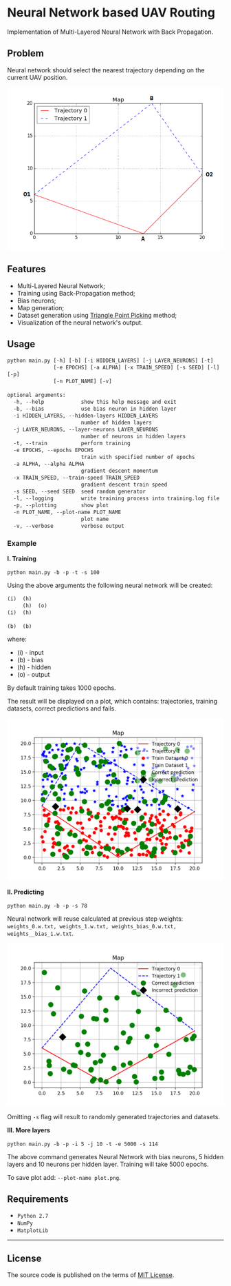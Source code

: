 # Neural Network based UAV Routing

Implementation of Multi-Layered Neural Network with Back Propagation.

## Problem

Neural network should select the nearest trajectory depending on the current UAV position.

![map](assets/plt_map.png)

## Features

- Multi-Layered Neural Network;
- Training using Back-Propagation method;
- Bias neurons;
- Map generation;
- Dataset generation using [Triangle Point Picking](http://mathworld.wolfram.com/TrianglePointPicking.htm) method;
- Visualization of the neural network's output.

## Usage

```
python main.py [-h] [-b] [-i HIDDEN_LAYERS] [-j LAYER_NEURONS] [-t]
               [-e EPOCHS] [-a ALPHA] [-x TRAIN_SPEED] [-s SEED] [-l] [-p]
               [-n PLOT_NAME] [-v]

optional arguments:
  -h, --help            show this help message and exit
  -b, --bias            use bias neuron in hidden layer
  -i HIDDEN_LAYERS, --hidden-layers HIDDEN_LAYERS
                        number of hidden layers
  -j LAYER_NEURONS, --layer-neurons LAYER_NEURONS
                        number of neurons in hidden layers
  -t, --train           perform training
  -e EPOCHS, --epochs EPOCHS
                        train with specified number of epochs
  -a ALPHA, --alpha ALPHA
                        gradient descent momentum
  -x TRAIN_SPEED, --train-speed TRAIN_SPEED
                        gradient descent train speed
  -s SEED, --seed SEED  seed random generator
  -l, --logging         write training process into training.log file
  -p, --plotting        show plot
  -n PLOT_NAME, --plot-name PLOT_NAME
                        plot name
  -v, --verbose         verbose output
```

### Example

**I. Training**

`python main.py -b -p -t -s 100`

Using the above arguments the following neural network will be created:

```
(i)  (h)
     (h)  (o)
(i)  (h)

(b)  (b)
```
where:

* (i) - input
* (b) - bias
* (h) - hidden
* (o) - output

By default training takes 1000 epochs.

The result will be displayed on a plot, which contains: trajectories, training datasets, correct predictions and fails.

![example](assets/example_training.png)

**II. Predicting**

`python main.py -b -p -s 78`

Neural network will reuse calculated at previous step weights: `weights_0.w.txt, weights_1.w.txt, weights_bias_0.w.txt, weights__bias_1.w.txt`.

![example](assets/example_predicting.png)

Omitting `-s` flag will result to randomly generated trajectories and datasets.

**III. More layers**

`python main.py -b -p -i 5 -j 10 -t -e 5000 -s 114`

The above command generates Neural Network with bias neurons, 5 hidden layers and 10 neurons per hidden layer. Training will take 5000 epochs.

To save plot add: `--plot-name plot.png`.

## Requirements

* `Python 2.7`
* `NumPy`
* `MatplotLib`

---

## License

The source code is published on the terms of [MIT License](https://choosealicense.com/licenses/mit/#).